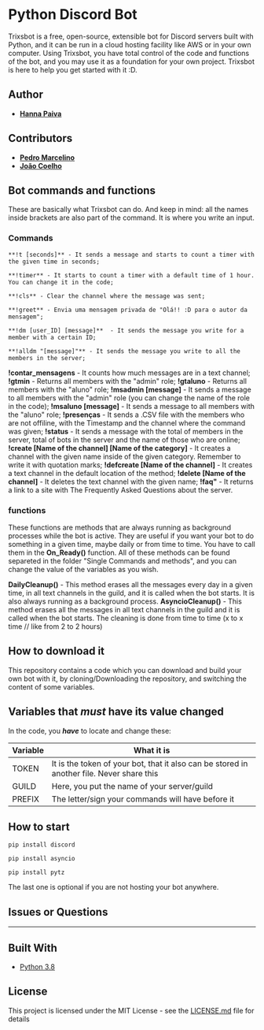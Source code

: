 # Python Discord Bot 

Trixsbot is a free, open-source, extensible bot for Discord servers built with Python, and it can be run in a cloud hosting facility like AWS or in your own computer. Using Trixsbot, you have total control of the code and functions of the bot, and you may use it as a foundation for your own project. Trixsbot is here to help you get started with it :D.  

## Author

* **[Hanna Paiva](https://github.com/Hantriex)**

## Contributors

* **[Pedro Marcelino](https://github.com/pmarcelino)**
* **[João Coelho](https://github.com/joaopcoelho)**

## Bot commands and functions

These are basically what Trixsbot can do. 
And keep in mind: all the names inside brackets are also part of the command. It is where you write an input. 

### Commands
```
**!t [seconds]** - It sends a message and starts to count a timer with the given time in seconds;
```
```
**!timer** - It starts to count a timer with a default time of 1 hour. You can change it in the code;
```
```
**!cls** - Clear the channel where the message was sent; 
```
```
**!greet** - Envia uma mensagem privada de "Olá!! :D para o autor da mensagem";
```
```
**!dm [user_ID] [message]**  - It sends the message you write for a member with a certain ID;
```
```
**!alldm "[message]"** - It sends the message you write to all the members in the server;
```
**!contar_mensagens** - It counts how much messages are in a text channel;
**!gtmin** - Returns all members with the "admin" role;
**!gtaluno** - Returns all members with the "aluno" role;
**!msadmin [message]** - It sends a message to all members with the "admin" role (you can change the name of the role in the code); 
**!msaluno [message]** - It sends a message to all members with the "aluno" role;
**!presenças** - It sends a .CSV file with the members who are not offiline, with the Timestamp and the channel where the command was given; 
**!status** - It sends a message with the total of members in the server, total of bots in the server and the name of those who are online; 
**!create [Name of the channel] [Name of the category]** - It creates a channel with the given name inside of the given category. Remember to write it with quotation marks;
**!defcreate [Name of the channel]** - It creates a text channel in the default location of the method;
**!delete [Name of the channel]** - It deletes the text channel with the given name;
**!faq"** - It returns a link to a site with The Frequently Asked Questions about the server.

 ### functions
 
These functions are methods that are always running as background processes while the bot is active. They are useful if you want your bot to do something in a given time, maybe daily or from time to time. You have to call them in the **On_Ready()** function. 
All of these methods can be found separeted in the folder "Single Commands and methods", and you can change the value of the variables as you wish. 

**DailyCleanup()** - This method erases all the messages every day in a given time, in all text channels in the guild, and it 
     is called when the bot starts. It is also always running as a background process.
**AsyncioCleanup()** - This method erases all the messages in all text channels in the guild and it is called when the bot starts. The cleaning is done from time to time (x to x time // like from 2 to 2 hours)

## How to download it

This repository contains a code which you can download and build your own bot with it, by cloning/Downloading the repository, and switching the content of some variables.


## Variables that ***must*** have its value changed

In the code, you ***have*** to locate and change these:

| Variable              | What it is                                                            |
| ----------------------| ----------------------------------------------------------------------|
| TOKEN                 | It is the token of your bot, that it also can be stored in another file. Never share this|
| GUILD                 | Here, you put the name of your server/guild |
| PREFIX                | The letter/sign your commands will have before it|




## How to start


```
pip install discord
```
```
pip install asyncio
```
```
pip install pytz 
```
The last one is optional if you are not hosting your bot anywhere.


## Issues or Questions

---

## Built With

* [Python 3.8](https://www.python.org/)

## License

This project is licensed under the MIT License - see the [LICENSE.md](LICENSE.md) file for details
